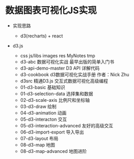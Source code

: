 # 数据图表可视化JS实现

- 实现思路

  - d3(recharts) + react

- d3.js

  - css js/libs images res MyNotes tmp
  - d3-abc 数据可视化实战 最早出版的简单入门书
  - d3-api-demo-master D3 API 详解代码
  - d3-cookbook d3数据可视化实战手册 作者：Nick Zhu
  - d3src 精通D3.js 交互式数据可视化高级编程
  - 01-d3-basic 基础知识
  - 01-d3-selection-data 选择集和数据
  - 02-d3-scale-axis 比例尺和坐标轴
  - 03-d3-draw 绘制
  - 04-d3-animation 动画
  - 05-d3-interacton 交互
  - 05-d3-interaction-advanced 友好的高级交互
  - 06-d3-import-export 导入导出
  - 07-d3-layout 布局
  - 08-d3-map 地图
  - 08-d3-map-advanced 地图进阶
